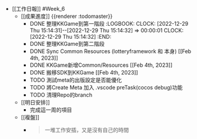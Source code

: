 - [[工作日報]] #Week_6
	- [[成果進度]] {{renderer :todomaster}}
		- DONE 整理KKGame到第一階段
		  :LOGBOOK:
		  CLOCK: [2022-12-29 Thu 15:14:31]--[2022-12-29 Thu 15:14:32] =>  00:00:01
		  CLOCK: [2022-12-29 Thu 15:14:32]
		  :END:
		- DONE  整理KKGame到第二階段
		- DONE Sync Common Resources (lotteryframework 和  本身)  [[Feb 4th, 2023]]
		- DONE KKGame新增Common/Resources [[Feb 4th, 2023]]
		- DONE 搬移SDK到KKGame [[Feb 4th, 2023]]
		- TODO 測試meta的出版設定是否能優化
		- TODO 將Create Meta 加入 .vscode preTask(cocos debug)功能
		- TODO 清理Repo的branch
	- [[明日安排]]
		- 完成這一周的項目
	- [[複盤]]
		- > 一堆工作安插，又是沒有自己的時間